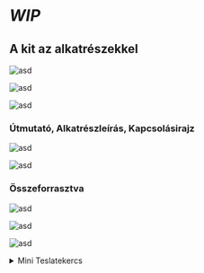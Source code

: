 
# ***WIP***


## A kit az alkatrészekkel


![asd](/img/Roulette/20221111_090818.jpg)


![asd](/img/Roulette/20221111_090927.jpg)


![asd](/img/Roulette/20221111_091330.jpg)


### Útmutató, Alkatrészleírás, Kapcsolásirajz


![asd](/img/Roulette/20221111_091359.jpg)


![asd](/img/Roulette/20221111_091404.jpg)


### Összeforrasztva


![asd](/img/Roulette/20221111_125523.jpg)


![asd](/img/Roulette/20221111_125533.jpg)


![asd](/img/Roulette/20221111_125538.jpg)


</details>


<details>
<summary>Mini Teslatekercs</summary>


# ***WIP***


### Nyomtatott Áramkör


![asd](/img/Mini_teslatekercs/20230112_102348.jpg)


### Alkatrészek


![asd](/img/Mini_teslatekercs/20230112_101918.jpg)


### Forrasztás előtt


![asd](/img/Mini_teslatekercs/20230112_101828.jpg)


![asd](/img/Mini_teslatekercs/20230112_101824.jpg)


